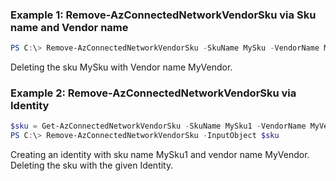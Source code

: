 ### Example 1: Remove-AzConnectedNetworkVendorSku via Sku name and Vendor name
```powershell
PS C:\> Remove-AzConnectedNetworkVendorSku -SkuName MySku -VendorName MyVendor

```

Deleting the sku MySku with Vendor name MyVendor.

### Example 2: Remove-AzConnectedNetworkVendorSku via Identity
```powershell
$sku = Get-AzConnectedNetworkVendorSku -SkuName MySku1 -VendorName MyVendor
PS C:\> Remove-AzConnectedNetworkVendorSku -InputObject $sku

```

Creating an identity with sku name MySku1 and vendor name MyVendor. Deleting the sku with the given Identity.